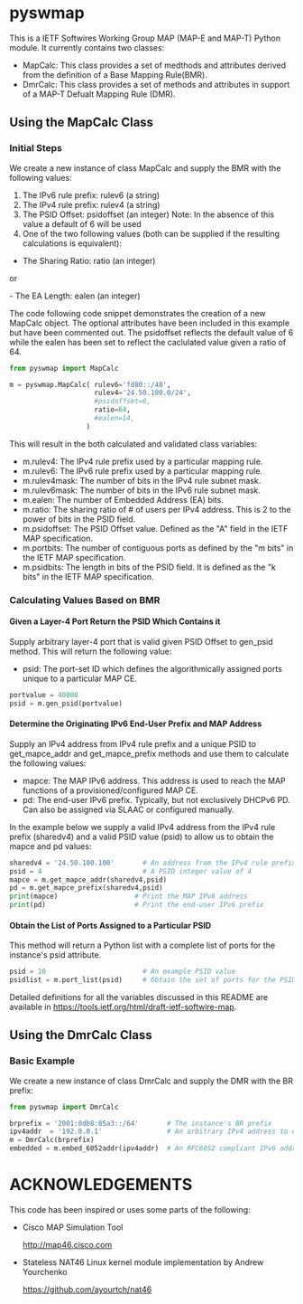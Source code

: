 pyswmap
=======

This is a IETF Softwires Working Group MAP (MAP-E and MAP-T) Python module.  It currently contains two classes:

- MapCalc: This class provides a set of medthods and attributes derived from the definition of a Base Mapping Rule(BMR).
- DmrCalc: This class provides a set of methods and attributes in support of a MAP-T Defualt Mapping Rule (DMR). 

## Using the MapCalc Class ##

### Initial Steps ###
We create a new instance of class MapCalc and supply the BMR
with the following values:

1.  The IPv6 rule prefix: rulev6      (a string) 
2.  The IPv4 rule prefix: rulev4      (a string)
3.  The PSID Offset:      psidoffset  (an integer)
    Note: In the absence of this value a default of 6 will be used 
4.  One of the two following values (both can be supplied if the resulting
calculations is equivalent):

- The Sharing Ratio:    ratio       (an integer)
<p>or</p>
- The EA Length:        ealen       (an integer)
 
The code following code snippet demonstrates the creation of a new MapCalc
object.  The optional attributes have been included in this example but have been commented out.  The psidoffset reflects the default value of 6 while the ealen has been set to reflect the caclulated value given a ratio of 64.
 
```python
from pyswmap import MapCalc

m = pyswmap.MapCalc( rulev6='fd80::/48',
                     rulev4='24.50.100.0/24',
                     #psidoffset=6,
                     ratio=64,
                     #ealen=14,
                   )
```

This will result in the both calculated and validated class variables:
- m.rulev4: The IPv4 rule prefix used by a particular mapping rule.
- m.rulev6: The IPv6 rule prefix used by a particular mapping rule.
- m.rulev4mask: The number of bits in the IPv4 rule subnet mask.
- m.rulev6mask: The number of bits in the IPv6 rule subnet mask.
- m.ealen: The number of Embedded Address (EA) bits.
- m.ratio: The sharing ratio of # of users per IPv4
address.  This is 2 to the power of bits in the PSID field.
- m.psidoffset: The PSID Offset value.  Defined as the
"A" field in the IETF MAP specification.
- m.portbits: The number of contiguous ports as defined
by the "m bits" in the IETF MAP specification.
- m.psidbits: The length in bits of the PSID field.  It
is defined as the "k bits" in the IETF MAP specification.

### Calculating Values Based on BMR  ###

#### Given a Layer-4 Port Return the PSID Which Contains it ####
Supply arbitrary layer-4 port that is valid given PSID Offset to 
gen_psid method.  This will return the following value:
- psid: The port-set ID which defines the
algorithmically assigned ports unique to
a particular MAP CE.

```python
portvalue = 40000
psid = m.gen_psid(portvalue)
```

#### Determine the Originating IPv6 End-User Prefix and MAP Address ####
Supply an IPv4 address from IPv4 rule prefix and a unique PSID to get_mapce_addr
and get_mapce_prefix methods and use them to calculate the following values:

- mapce: The MAP IPv6 address.  This address
is used to reach the MAP functions
of a provisioned/configured MAP CE.
- pd: The end-user IPv6 prefix. Typically,
but not exclusively DHCPv6 PD.  Can
also be assigned via SLAAC or configured manually.

In the example below we supply a valid IPv4 address from the IPv4 rule prefix (sharedv4)
and a valid PSID value (psid) to allow us to obtain the mapce and pd values:
                                 
```python
sharedv4 = '24.50.100.100'       # An address from the IPv4 rule prefix
psid = 4                         # A PSID integer value of 4
mapce = m.get_mapce_addr(sharedv4,psid)
pd = m.get_mapce_prefix(sharedv4,psid)
print(mapce)                   # Print the MAP IPv6 address
print(pd)                      # Print the end-user IPv6 prefix
```

#### Obtain the List of Ports Assigned to a Particular PSID ####
This method will return a Python list with a complete list of ports for the instance's psid attribute.

```python
psid = 10                        # An example PSID value 
psidlist = m.port_list(psid)     # Obtain the set of ports for the PSID
```

Detailed definitions for all the variables discussed in this README
are available in https://tools.ietf.org/html/draft-ietf-softwire-map.

## Using the DmrCalc Class ##

### Basic Example ###
We create a new instance of class DmrCalc and supply the DMR
with the BR prefix:

```python
from pyswmap import DmrCalc

brprefix = '2001:0db8:85a3::/64'       # The instance's BR prefix
ipv4addr  = '192.0.0.1'                # An arbitrary IPv4 address to embed
m = DmrCalc(brprefix)               
embedded = m.embed_6052addr(ipv4addr)  # An RFC6052 compliant IPv6 address
```

 
ACKNOWLEDGEMENTS
================

This code has been inspired or uses some parts of the following:

* Cisco MAP Simulation Tool

  http://map46.cisco.com

* Stateless NAT46 Linux kernel module implementation by Andrew Yourchenko

  https://github.com/ayourtch/nat46
